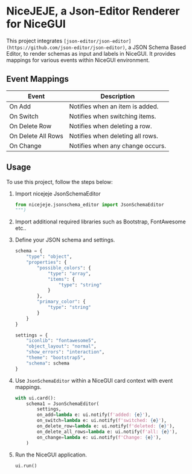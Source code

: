 # NiceJEJE, a Json-Editor Renderer for NiceGUI

This project integrates `[json-editor/json-editor](https://github.com/json-editor/json-editor)`, a JSON Schema Based Editor, to render schemas as input and labels in NiceGUI. 
It provides mappings for various events within NiceGUI environment.

## Event Mappings

| Event               | Description                            |
|---------------------|----------------------------------------|
| On Add              | Notifies when an item is added.        |
| On Switch           | Notifies when switching items.         |
| On Delete Row       | Notifies when deleting a row.          |
| On Delete All Rows  | Notifies when deleting all rows.       |
| On Change           | Notifies when any change occurs.       |

## Usage

To use this project, follow the steps below:

1. Import nicejeje JsonSchemaEditor
   ```python
   from nicejeje.jsonschema_editor import JsonSchemaEditor
   """)

2. Import additional required libraries such as Bootstrap, FontAwesome etc..

3. Define your JSON schema and settings.

   ```python
   schema = {
       "type": "object",
       "properties": {
           "possible_colors": {
               "type": "array",
               "items": {
                   "type": "string"
               }
           },
           "primary_color": {
               "type": "string"
           }
       }
   }

   settings = {
       "iconlib": "fontawesome5",
       "object_layout": "normal",
       "show_errors": "interaction",
       "theme": "bootstrap5",
       "schema": schema
   }
   ```

4. Use `JsonSchemaEditor` within a NiceGUI card context with event mappings.

   ```python
   with ui.card():
       schema1 = JsonSchemaEditor(
           settings,
           on_add=lambda e: ui.notify(f'added: {e}'),
           on_switch=lambda e: ui.notify(f'switched: {e}'),
           on_delete_row=lambda e: ui.notify(f'deleted: {e}'),
           on_delete_all_rows=lambda e: ui.notify(f'all: {e}'),
           on_change=lambda e: ui.notify(f'Change: {e}'),
       )
   ```

5. Run the NiceGUI application.

   ```python
   ui.run()
   ```


